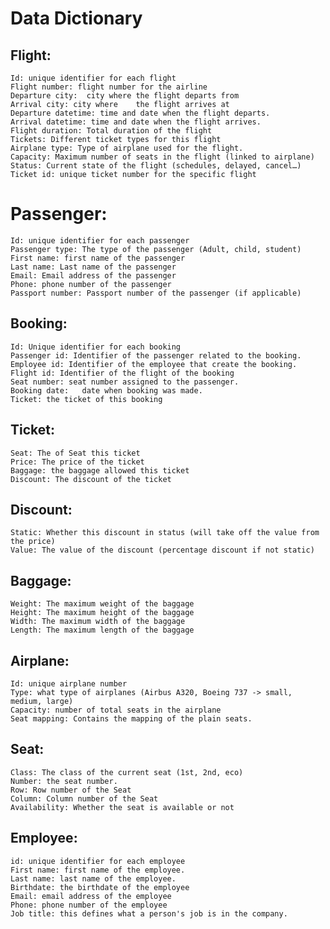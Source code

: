 # Data Dictionary

## Flight:
	Id: unique identifier for each flight
	Flight number: flight number for the airline
	Departure city:  city where the flight departs from
	Arrival city: city where	the flight arrives at
	Departure datetime: time and date when the flight departs.
	Arrival datetime: time and date when the flight arrives.
	Flight duration: Total duration of the flight
	Tickets: Different ticket types for this flight
	Airplane type: Type of airplane used for the flight.
	Capacity: Maximum number of seats in the flight (linked to airplane)
	Status: Current state of the flight (schedules, delayed, cancel…) 
	Ticket id: unique ticket number for the specific flight
	
# Passenger:
	Id: unique identifier for each passenger
	Passenger type: The type of the passenger (Adult, child, student)
	First name: first name of the passenger
	Last name: Last name of the passenger
	Email: Email address of the passenger
	Phone: phone number of the passenger
	Passport number: Passport number of the passenger (if applicable)
## Booking:
	Id: Unique identifier for each booking
	Passenger id: Identifier of the passenger related to the booking.
	Employee id: Identifier of the employee that create the booking.
	Flight id: Identifier of the flight of the booking
	Seat number: seat number assigned to the passenger.
	Booking date: 	date when booking was made.
	Ticket: the ticket of this booking
## Ticket:
	Seat: The of Seat this ticket
	Price: The price of the ticket
	Baggage: the baggage allowed this ticket
	Discount: The discount of the ticket
## Discount:
	Static: Whether this discount in status (will take off the value from the price)
	Value: The value of the discount (percentage discount if not static)
## Baggage:
 	Weight: The maximum weight of the baggage
	Height: The maximum height of the baggage
	Width: The maximum width of the baggage
	Length: The maximum length of the baggage
## Airplane:
	Id: unique airplane number
	Type: what type of airplanes (Airbus A320, Boeing 737 -> small, medium, large)
	Capacity: number of total seats in the airplane
	Seat mapping: Contains the mapping of the plain seats.
## Seat:
	Class: The class of the current seat (1st, 2nd, eco)
	Number: the seat number.
	Row: Row number of the Seat
	Column: Column number of the Seat
	Availability: Whether the seat is available or not
## Employee:
	id: unique identifier for each employee
	First name: first name of the employee.
	Last name: last name of the employee.
	Birthdate: the birthdate of the employee
	Email: email address of the employee
	Phone: phone number of the employee
	Job title: this defines what a person's job is in the company. 
